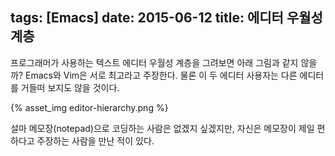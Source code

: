 tags: [Emacs]
date: 2015-06-12
title: 에디터 우월성 계층
---
프로그래머가 사용하는 텍스트 에디터 우월성 계층을 그려보면 아래 그림과 같지 않을까? Emacs와 Vim은 서로 최고라고 주장한다. 물론 이 두 에디터 사용자는 다른 에디터를 거들떠 보지도 않을 것이다.<!--more-->

{% asset_img editor-hierarchy.png %}

설마 메모장(notepad)으로 코딩하는 사람은 없겠지 싶겠지만, 자신은 메모장이 제일 편하다고 주장하는 사람을 만난 적이 있다.
